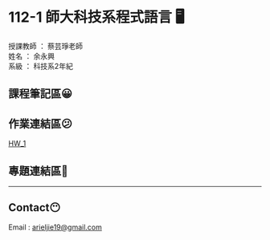 # 112-1 師大科技系程式語言 :desktop_computer:

授課教師 ： 蔡芸琤老師  
姓名 ： 余永興  
系級 ： 科技系2年紀

## 課程筆記區:grinning:

## 作業連結區:confused:
[HW_1](.HW_1/Homework_1.ipynb)

## 專題連結區:thinking:

---

## Contact:no_mouth:

Email : arieljie19@gmail.com
